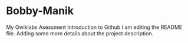# Bobby-Manik
My Qwiklabs Asessment Introduction to Github
I am editing the README file. Adding some more details about the project description.
